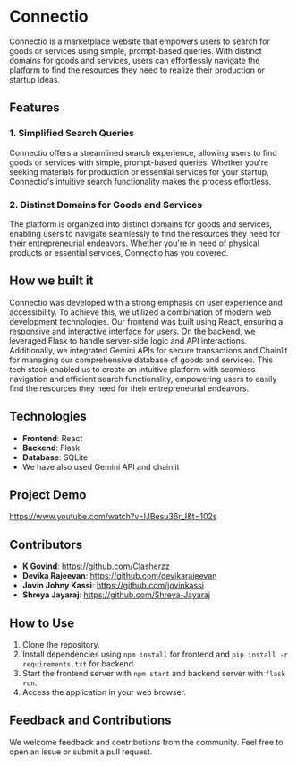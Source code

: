 # Connectio
Connectio is a marketplace website that empowers users to search for goods or services using simple, prompt-based queries. With distinct domains for goods and services, users can effortlessly navigate the platform to find the resources they need to realize their production or startup ideas.

## Features
### 1. Simplified Search Queries
Connectio offers a streamlined search experience, allowing users to find goods or services with simple, prompt-based queries. Whether you're seeking materials for production or essential services for your startup, Connectio's intuitive search functionality makes the process effortless.

### 2. Distinct Domains for Goods and Services
The platform is organized into distinct domains for goods and services, enabling users to navigate seamlessly to find the resources they need for their entrepreneurial endeavors. Whether you're in need of physical products or essential services, Connectio has you covered.

## How we built it
Connectio was developed with a strong emphasis on user experience and accessibility. To achieve this, we utilized a combination of modern web development technologies. Our frontend was built using React, ensuring a responsive and interactive interface for users. On the backend, we leveraged Flask to handle server-side logic and API interactions. Additionally, we integrated Gemini APIs for secure transactions and Chainlit for managing our comprehensive database of goods and services. This tech stack enabled us to create an intuitive platform with seamless navigation and efficient search functionality, empowering users to easily find the resources they need for their entrepreneurial endeavors.

## Technologies
- **Frontend**: React
- **Backend**: Flask
- **Database**: SQLite
- We have also used Gemini API and chainlit

## Project Demo
https://www.youtube.com/watch?v=lJBesu36r_I&t=102s
  
## Contributors
- **K Govind**: https://github.com/Clasherzz
- **Devika Rajeevan**: https://github.com/devikarajeevan
- **Jovin Johny Kassi**: https://github.com/jovinkassi
- **Shreya Jayaraj**: https://github.com/Shreya-Jayaraj

## How to Use
1. Clone the repository.
2. Install dependencies using `npm install` for frontend and `pip install -r requirements.txt` for backend.
3. Start the frontend server with `npm start` and backend server with `flask run`.
4. Access the application in your web browser.

## Feedback and Contributions
We welcome feedback and contributions from the community. Feel free to open an issue or submit a pull request.
